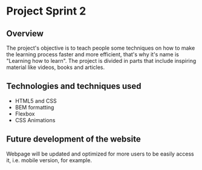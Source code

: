 # Project Sprint 2 

## Overview

The project's objective is to teach people some techniques on how to make the learning process faster and more efficient, that's why it's name is "Learning how to learn". The project is divided in parts that include inspiring material like videos, books and articles. 

## Technologies and techniques used

* HTML5 and CSS 
* BEM formatting
* Flexbox
* CSS Animations

## Future development of the website

Webpage will be updated and optimized for more users to be easily access it, i.e. mobile version, for example. 
